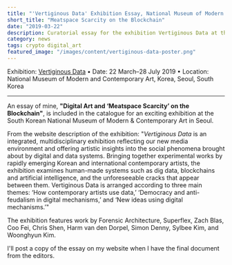 ```yaml
---
title: "'Vertiginous Data' Exhibition Essay, National Museum of Modern and Contemporary Art, Seoul/Korea"
short_title: "Meatspace Scarcity on the Blockchain"
date: "2019-03-22"
description: Curatorial essay for the exhibition Vertiginous Data at the South Korean National Museum of Modern Art
category: news
tags: crypto digital_art
featured_image: "/images/content/vertiginous-data-poster.png"
---
```


Exhibition: [Vertiginous Data](https://www.mmca.go.kr/eng/exhibitions/exhibitionsDetail.do?exhId=201902120001117) • Date: 22 March–28 July 2019 • Location: National Museum of Modern and Contemporary Art, Korea, Seoul, South Korea

---
An essay of mine, **"Digital Art and ‘Meatspace Scarcity’ on the Blockchain"**, is included in the catalogue for an exciting exhibition at the South Korean National Museum of Modern & Contemporary Art in Seoul.

From the website description of the exhibition: "_Vertiginous Data_ is an integrated, multidisciplinary exhibition reflecting our new media environment and offering artistic insights into the social phenomena brought about by digital and data systems. Bringing together experimental works by rapidly emerging Korean and international contemporary artists, the exhibition examines human-made systems such as dig data, blockchains and artificial intelligence, and the unforeseeable cracks that appear between them. Vertiginous Data is arranged according to three main themes: ‘How contemporary artists use data,’ ‘Democracy and anti-feudalism in digital mechanisms,’ and ‘New ideas using digital mechanisms.’"

The exhibition features work by Forensic Architecture, Superflex, Zach Blas, Coo Fei, Chris Shen, Harm van den Dorpel, Simon Denny, Sylbee Kim, and Woonghyun Kim.

I'll post a copy of the essay on my website when I have the final document from the editors.
